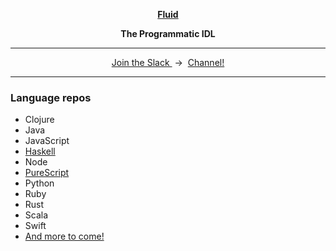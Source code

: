 <p align="center">
  <a href="https://www.fluid-idl.org/">
    <b>Fluid</b>
  </a>
</p>


<p align="center">
  <b>The Programmatic IDL</b>
</p>

<hr />

<p align="center">
  <a href="http://slack.httpapis.com">
    Join the Slack
  </a>
  &nbsp;->&nbsp;
  <a href="https://httpapis.slack.com/messages/C80SNUPMM">Channel!</a>
</p>

<hr />

### Language repos

* Clojure
* Java
* JavaScript
* [Haskell](https://github.com/jxv/fluid-haskell)
* Node
* [PureScript](https://github.com/jxv/fluid-purescript)
* Python
* Ruby
* Rust
* Scala
* Swift
* [And more to come!](https://github.com/jxv/fluid/blob/master/targets.txt)
